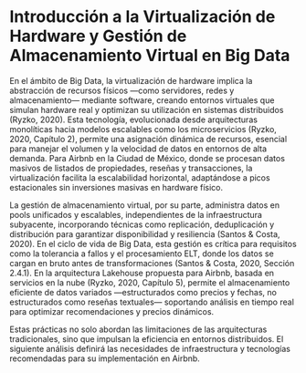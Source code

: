 # Introducción a la Virtualización de Hardware y Gestión de Almacenamiento Virtual en Big Data

En el ámbito de Big Data, la virtualización de hardware implica la abstracción de recursos físicos —como servidores, redes y almacenamiento— mediante software, creando entornos virtuales que simulan hardware real y optimizan su utilización en sistemas distribuidos (Ryzko, 2020). Esta tecnología, evolucionada desde arquitecturas monolíticas hacia modelos escalables como los microservicios (Ryzko, 2020, Capítulo 2), permite una asignación dinámica de recursos, esencial para manejar el volumen y la velocidad de datos en entornos de alta demanda. Para Airbnb en la Ciudad de México, donde se procesan datos masivos de listados de propiedades, reseñas y transacciones, la virtualización facilita la escalabilidad horizontal, adaptándose a picos estacionales sin inversiones masivas en hardware físico.

La gestión de almacenamiento virtual, por su parte, administra datos en pools unificados y escalables, independientes de la infraestructura subyacente, incorporando técnicas como replicación, deduplicación y distribución para garantizar disponibilidad y resiliencia (Santos & Costa, 2020). En el ciclo de vida de Big Data, esta gestión es crítica para requisitos como la tolerancia a fallos y el procesamiento ELT, donde los datos se cargan en bruto antes de transformaciones (Santos & Costa, 2020, Sección 2.4.1). En la arquitectura Lakehouse propuesta para Airbnb, basada en servicios en la nube (Ryzko, 2020, Capítulo 5), permite el almacenamiento eficiente de datos variados —estructurados como precios y fechas, no estructurados como reseñas textuales— soportando análisis en tiempo real para optimizar recomendaciones y precios dinámicos.

Estas prácticas no solo abordan las limitaciones de las arquitecturas tradicionales, sino que impulsan la eficiencia en entornos distribuidos. El siguiente análisis definirá las necesidades de infraestructura y tecnologías recomendadas para su implementación en Airbnb.
